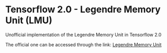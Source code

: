 # Tensorflow 2.0 - Legendre Memory Unit (LMU)
Unofficial implementation of the Legendre Memory Unit in Tensorflow 2.0

The official one can be accessed through the link: [Legendre Memory Unit](https://github.com/abr/neurips2019)
